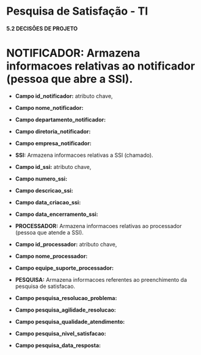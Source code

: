 # Pesquisa de Satisfação - TI

#### 5.2 DECISÕES DE PROJETO

# **NOTIFICADOR:** Armazena informacoes relativas ao notificador (pessoa que abre a SSI).<br>
* **Campo id_notificador:** atributo chave,<br>
* **Campo nome_notificador:**<br>
* **Campo departamento_notificador:**<br>
* **Campo diretoria_notificador:**<br>
* **Campo empresa_notificador:**<br>

* **SSI:** Armazena informacoes relativas a SSI (chamado).<br>
* **Campo id_ssi:** atributo chave,<br>
* **Campo numero_ssi:**<br>
* **Campo descricao_ssi:**<br>
* **Campo data_criacao_ssi:**<br>
* **Campo data_encerramento_ssi:**<br>

* **PROCESSADOR:** Armazena informacoes relativas ao processador (pessoa que atende a SSI).<br>
* **Campo id_processador:** atributo chave,<br>
* **Campo nome_processador:**<br>
* **Campo equipe_suporte_processador:**<br>

* **PESQUISA:** Armazena informacoes referentes ao preenchimento da pesquisa de satisfacao.<br>
* **Campo pesquisa_resolucao_problema:**<br>
* **Campo pesquisa_agilidade_resolucao:**<br>
* **Campo pesquisa_qualidade_atendimento:**<br>
* **Campo pesquisa_nivel_satisfacao:**<br>
* **Campo pesquisa_data_resposta:**<br>
